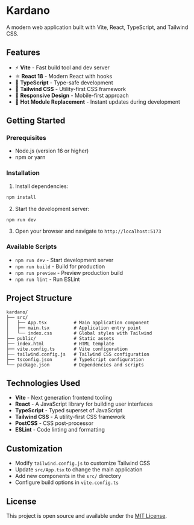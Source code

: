 # Kardano

A modern web application built with Vite, React, TypeScript, and Tailwind CSS.

## Features

- ⚡️ **Vite** - Fast build tool and dev server
- ⚛️ **React 18** - Modern React with hooks
- 🔷 **TypeScript** - Type-safe development
- 🎨 **Tailwind CSS** - Utility-first CSS framework
- 📱 **Responsive Design** - Mobile-first approach
- 🚀 **Hot Module Replacement** - Instant updates during development

## Getting Started

### Prerequisites

- Node.js (version 16 or higher)
- npm or yarn

### Installation

1. Install dependencies:
```bash
npm install
```

2. Start the development server:
```bash
npm run dev
```

3. Open your browser and navigate to `http://localhost:5173`

### Available Scripts

- `npm run dev` - Start development server
- `npm run build` - Build for production
- `npm run preview` - Preview production build
- `npm run lint` - Run ESLint

## Project Structure

```
kardano/
├── src/
│   ├── App.tsx          # Main application component
│   ├── main.tsx         # Application entry point
│   └── index.css        # Global styles with Tailwind
├── public/              # Static assets
├── index.html           # HTML template
├── vite.config.ts       # Vite configuration
├── tailwind.config.js   # Tailwind CSS configuration
├── tsconfig.json        # TypeScript configuration
└── package.json         # Dependencies and scripts
```

## Technologies Used

- **Vite** - Next generation frontend tooling
- **React** - A JavaScript library for building user interfaces
- **TypeScript** - Typed superset of JavaScript
- **Tailwind CSS** - A utility-first CSS framework
- **PostCSS** - CSS post-processor
- **ESLint** - Code linting and formatting

## Customization

- Modify `tailwind.config.js` to customize Tailwind CSS
- Update `src/App.tsx` to change the main application
- Add new components in the `src/` directory
- Configure build options in `vite.config.ts`

## License

This project is open source and available under the [MIT License](LICENSE).

